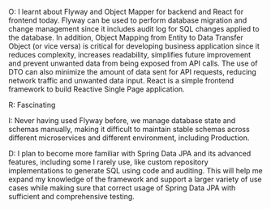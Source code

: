 O: I learnt about Flyway and Object Mapper for backend and React for frontend today. Flyway can be used to perform database migration and change management since it includes audit log for SQL changes applied to the database. In addition, Object Mapping from Entity to Data Transfer Object (or vice versa) is critical for developing business application since it reduces complexity, increases readability, simplifies future improvement and prevent unwanted data from being exposed from API calls. The use of DTO can also minimize the amount of data sent for API requests, reducing network traffic and unwanted data input. React is a simple frontend framework to build Reactive Single Page application.

R: Fascinating

I: Never having used Flyway before, we manage database state and schemas manually, making it difficult to maintain stable schemas across different microservices and different environment, including Production.

D: I plan to become more familiar with Spring Data JPA and its advanced features, including some I rarely use, like custom repository implementations to generate SQL using code and auditing. This will help me expand my knowledge of the framework and support a larger variety of use cases while making sure that correct usage of Spring Data JPA with sufficient and comprehensive testing.